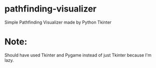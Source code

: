 # pathfinding-visualizer
Simple Pathfinding Visualizer made by Python Tkinter
# Note: 
   Should have used Tkinter and Pygame instead of just Tkinter because I'm lazy.
